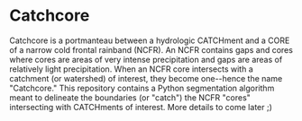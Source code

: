 # Catchcore
Catchcore is a portmanteau between a hydrologic CATCHment and a CORE of a narrow cold frontal rainband (NCFR). An NCFR contains gaps and cores where cores are areas of very intense precipitation and gaps are areas of relatively light precipitation. When an NCFR core intersects with a catchment (or watershed) of interest, they become one--hence the name "Catchcore." This repository contains a Python segmentation algorithm meant to delineate the boundaries (or "catch") the NCFR "cores" intersecting with CATCHments of interest. More details to come later ;) 
